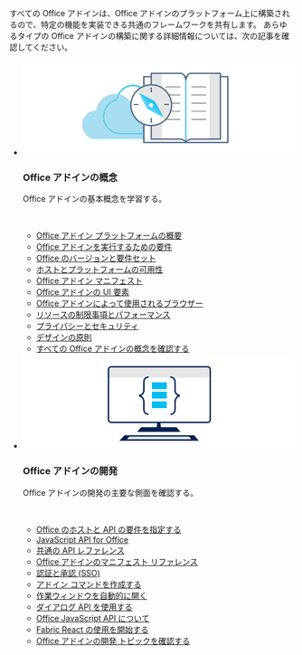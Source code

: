 <p>すべての Office アドインは、Office アドインのプラットフォーム上に構築されるので、特定の機能を実装できる共通のフレームワークを共有します。 あらゆるタイプの Office アドインの構築に関する詳細情報については、次の記事を確認してください。</p>

<ul class="cardsK panelContent cols cols2">
    <li>
        <div class="cardSize">
            <div class="cardPadding">
                <div class="card">
                    <div class="cardImageOuter">
                        <div class="cardImage bgdAccent1">
                            <img src="../images/index-landing-page/developer-documentation.svg" alt="Office Add-ins concepts graphic" data-linktype="external" class="x-hidden-focus"/>
                        </div>
                    </div>
                    <div class="cardText">
                        <h3>Office アドインの概念</h3>
                        <p>Office アドインの基本概念を学習する。</p>
                        <br/>
                        <ul>
                            <li><a href="../overview/office-add-ins.md">Office アドイン プラットフォームの概要</a></li>
                            <li><a href="../concepts/requirements-for-running-office-add-ins.md">Office アドインを実行するための要件</a></li>
                            <li><a href="../develop/office-versions-and-requirement-sets.md">Office のバージョンと要件セット</a></li>
                            <li><a href="../overview/office-add-in-availability.md">ホストとプラットフォームの可用性</a></li>
                            <li><a href="../develop/add-in-manifests.md">Office アドイン マニフェスト</a></li>
                            <li><a href="../design/interface-elements.md">Office アドインの UI 要素</a></li>
                            <li><a href="../concepts/browsers-used-by-office-web-add-ins.md">Office アドインによって使用されるブラウザー</a></li>
                            <li><a href="../concepts/resource-limits-and-performance-optimization.md">リソースの制限事項とパフォーマンス</a></li>
                            <li><a href="../concepts/privacy-and-security.md">プライバシーとセキュリティ</a></li>
                            <li><a href="../design/add-in-design.md">デザインの原則</a></li>
                            <li><a href="../concepts/add-in-development-best-practices.md">すべての Office アドインの概念を確認する<span class="icon docon docon-chevron-right-light" aria-hidden="true"></span></a></li>
                        </ul>
                    </div>
                </div>
            </div>
        </div>
    </li>
    <li>
        <div class="cardSize">
            <div class="cardPadding">
                <div class="card">
                    <div class="cardImageOuter">
                        <div class="cardImage bgdAccent1">
                            <img src="../images/index-landing-page/monitor-with-code.svg" alt="Office Add-ins development graphic" data-linktype="external" class="x-hidden-focus"/>
                        </div>
                    </div>
                    <div class="cardText">
                        <h3>Office アドインの開発</h3>
                        <p>Office アドインの開発の主要な側面を確認する。</p>
                        <br/>
                        <ul>
                            <li><a href="../develop/specify-office-hosts-and-api-requirements.md">Office のホストと API の要件を指定する</a></li>
                            <li><a href="../reference/javascript-api-for-office.md">JavaScript API for Office</a></li>
                            <li><a href="/javascript/api/office">共通の API レファレンス</a></li>
                            <li><a href="../reference/manifest/allowsnapshot.md">Office アドインのマニフェスト リファレンス</a></li>
                            <li><a href="../develop/sso-in-office-add-ins.md">認証と承認 (SSO)</a></li>
                            <li><a href="../develop/create-addin-commands.md">アドイン コマンドを作成する</a></li>
                            <li><a href="../develop/automatically-open-a-task-pane-with-a-document.md">作業ウィンドウを自動的に開く</a></li>
                            <li><a href="../develop/dialog-api-in-office-add-ins.md">ダイアログ API を使用する</a></li>
                            <li><a href="../develop/understanding-the-javascript-api-for-office.md">Office JavaScript API について</a></li>
                            <li><a href="../design/using-office-ui-fabric-react.md">Fabric React の使用を開始する</a></li>
                            <li><a href="../develop/addressing-same-origin-policy-limitations.md">Office アドインの開発 トピックを確認する<span class="icon docon docon-chevron-right-light" aria-hidden="true"></span></a></li>
                        </ul>
                    </div>
                </div>
            </div>
        </div>
    </li>
</ul>